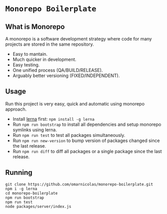 # `Monorepo Boilerplate`

## What is Monorepo
A monorepo is a software development strategy where code for many projects are stored in the same repository.

- Easy to mantain.
- Much quicker in development.
- Easy testing.
- One unified process (QA/BUILD/RELEASE).
- Arguably better versioning (FIXED/INDEPENDENT).

## Usage
Run this project is very easy, quick and automatic using monorepo approach.

- Install [lerna](https://github.com/lerna/lerna) first: `npm install -g lerna`
- Run `npm run bootstrap` to install all dependencies and setup monorepo symlinks using lerna.
- Run `npm run test` to test all packages simultaneously.
- Run `npm run new-version` to bump version of packages changed since the last release.
- Run `npm run diff` to diff all packages or a single package since the last release.

## Running

```
git clone https://github.com/omarnicolas/monorepo-boilerplate.git
npm i -g lerna
cd monorepo-boilerplate
npm run bootstrap
npm run test
node packages/server/index.js
```